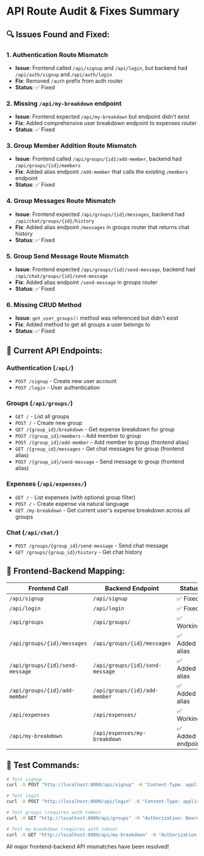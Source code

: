 # API Route Audit & Fixes Summary

## 🔍 Issues Found and Fixed:

### 1. **Authentication Route Mismatch**
- **Issue**: Frontend called `/api/signup` and `/api/login`, but backend had `/api/auth/signup` and `/api/auth/login`
- **Fix**: Removed `/auth` prefix from auth router 
- **Status**: ✅ Fixed

### 2. **Missing `/api/my-breakdown` endpoint**
- **Issue**: Frontend expected `/api/my-breakdown` but endpoint didn't exist
- **Fix**: Added comprehensive user breakdown endpoint to expenses router
- **Status**: ✅ Fixed

### 3. **Group Member Addition Route Mismatch**
- **Issue**: Frontend called `/api/groups/{id}/add-member`, backend had `/api/groups/{id}/members`
- **Fix**: Added alias endpoint `/add-member` that calls the existing `/members` endpoint
- **Status**: ✅ Fixed

### 4. **Group Messages Route Mismatch** 
- **Issue**: Frontend expected `/api/groups/{id}/messages`, backend had `/api/chat/groups/{id}/history`
- **Fix**: Added alias endpoint `/messages` in groups router that returns chat history
- **Status**: ✅ Fixed

### 5. **Group Send Message Route Mismatch**
- **Issue**: Frontend expected `/api/groups/{id}/send-message`, backend had `/api/chat/groups/{id}/send-message`  
- **Fix**: Added alias endpoint `/send-message` in groups router
- **Status**: ✅ Fixed

### 6. **Missing CRUD Method**
- **Issue**: `get_user_groups()` method was referenced but didn't exist
- **Fix**: Added method to get all groups a user belongs to
- **Status**: ✅ Fixed

## 📍 Current API Endpoints:

### Authentication (`/api/`)
- `POST /signup` - Create new user account
- `POST /login` - User authentication

### Groups (`/api/groups/`)
- `GET /` - List all groups
- `POST /` - Create new group
- `GET /{group_id}/breakdown` - Get expense breakdown for group
- `POST /{group_id}/members` - Add member to group
- `POST /{group_id}/add-member` - Add member to group (frontend alias)
- `GET /{group_id}/messages` - Get chat messages for group (frontend alias)
- `POST /{group_id}/send-message` - Send message to group (frontend alias)

### Expenses (`/api/expenses/`)
- `GET /` - List expenses (with optional group filter)
- `POST /` - Create expense via natural language
- `GET /my-breakdown` - Get current user's expense breakdown across all groups

### Chat (`/api/chat/`)
- `POST /groups/{group_id}/send-message` - Send chat message
- `GET /groups/{group_id}/history` - Get chat history

## 🎯 Frontend-Backend Mapping:

| Frontend Call | Backend Endpoint | Status |
|---------------|------------------|---------|
| `/api/signup` | `/api/signup` | ✅ Fixed |
| `/api/login` | `/api/login` | ✅ Fixed |
| `/api/groups` | `/api/groups/` | ✅ Working |
| `/api/groups/{id}/messages` | `/api/groups/{id}/messages` | ✅ Added alias |
| `/api/groups/{id}/send-message` | `/api/groups/{id}/send-message` | ✅ Added alias |
| `/api/groups/{id}/add-member` | `/api/groups/{id}/add-member` | ✅ Added alias |
| `/api/expenses` | `/api/expenses/` | ✅ Working |
| `/api/my-breakdown` | `/api/expenses/my-breakdown` | ✅ Added endpoint |

## 🚀 Test Commands:

```bash
# Test signup
curl -X POST "http://localhost:8000/api/signup" -H "Content-Type: application/json" -d '{"name":"Test User","email":"test@example.com","password":"testpass123"}'

# Test login  
curl -X POST "http://localhost:8000/api/login" -H "Content-Type: application/json" -d '{"email":"test@example.com","password":"testpass123"}'

# Test groups (requires auth token)
curl -X GET "http://localhost:8000/api/groups" -H "Authorization: Bearer YOUR_TOKEN"

# Test my breakdown (requires auth token)
curl -X GET "http://localhost:8000/api/my-breakdown" -H "Authorization: Bearer YOUR_TOKEN"
```

All major frontend-backend API mismatches have been resolved!

